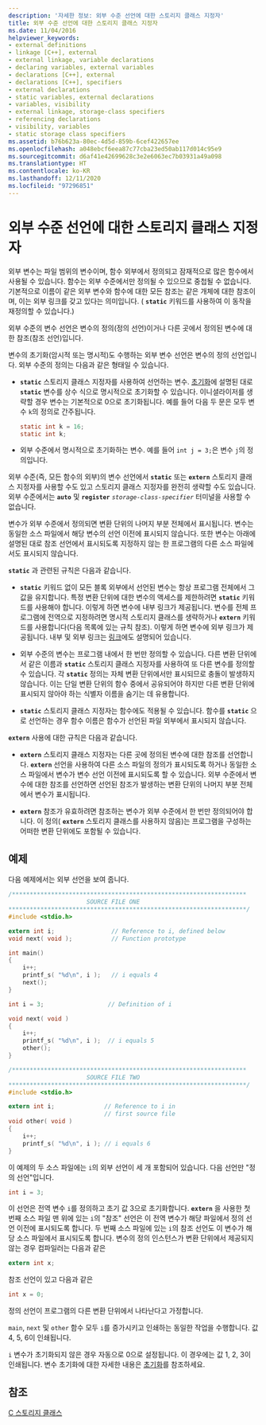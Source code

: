 ```yaml
---
description: '자세한 정보: 외부 수준 선언에 대한 스토리지 클래스 지정자'
title: 외부 수준 선언에 대한 스토리지 클래스 지정자
ms.date: 11/04/2016
helpviewer_keywords:
- external definitions
- linkage [C++], external
- external linkage, variable declarations
- declaring variables, external variables
- declarations [C++], external
- declarations [C++], specifiers
- external declarations
- static variables, external declarations
- variables, visibility
- external linkage, storage-class specifiers
- referencing declarations
- visibility, variables
- static storage class specifiers
ms.assetid: b76b623a-80ec-4d5d-859b-6cef422657ee
ms.openlocfilehash: a048ebcf6eea87c77cba23ed50ab117d014c95e9
ms.sourcegitcommit: d6af41e42699628c3e2e6063ec7b03931a49a098
ms.translationtype: HT
ms.contentlocale: ko-KR
ms.lasthandoff: 12/11/2020
ms.locfileid: "97296851"
---
```

# <a name="storage-class-specifiers-for-external-level-declarations"></a>외부 수준 선언에 대한 스토리지 클래스 지정자

외부 변수는 파일 범위의 변수이며, 함수 외부에서 정의되고 잠재적으로 많은 함수에서 사용될 수 있습니다. 함수는 외부 수준에서만 정의될 수 있으므로 중첩될 수 없습니다. 기본적으로 이름이 같은 외부 변수와 함수에 대한 모든 참조는 같은 개체에 대한 참조이며, 이는 외부 링크를 갖고 있다는 의미입니다. ( **`static`** 키워드를 사용하여 이 동작을 재정의할 수 있습니다.)

외부 수준의 변수 선언은 변수의 정의(정의 선언)이거나 다른 곳에서 정의된 변수에 대한 참조(참조 선언)입니다.

변수의 초기화(암시적 또는 명시적)도 수행하는 외부 변수 선언은 변수의 정의 선언입니다. 외부 수준의 정의는 다음과 같은 형태일 수 있습니다.

- **`static`** 스토리지 클래스 지정자를 사용하여 선언하는 변수. [초기화](../c-language/initialization.md)에 설명된 대로 **`static`** 변수를 상수 식으로 명시적으로 초기화할 수 있습니다. 이니셜라이저를 생략할 경우 변수는 기본적으로 0으로 초기화됩니다. 예를 들어 다음 두 문은 모두 변수 `k`의 정의로 간주됩니다.

    ```C
    static int k = 16;
    static int k;
    ```

- 외부 수준에서 명시적으로 초기화하는 변수. 예를 들어 `int j = 3;`은 변수 `j`의 정의입니다.

외부 수준(즉, 모든 함수의 외부)의 변수 선언에서 **`static`** 또는 **`extern`** 스토리지 클래스 지정자를 사용할 수도 있고 스토리지 클래스 지정자를 완전히 생략할 수도 있습니다. 외부 수준에서는 **`auto`** 및 **`register`** *`storage-class-specifier`* 터미널을 사용할 수 없습니다.

변수가 외부 수준에서 정의되면 변환 단위의 나머지 부분 전체에서 표시됩니다. 변수는 동일한 소스 파일에서 해당 변수의 선언 이전에 표시되지 않습니다. 또한 변수는 아래에 설명된 대로 참조 선언에서 표시되도록 지정하지 않는 한 프로그램의 다른 소스 파일에서도 표시되지 않습니다.

**`static`** 과 관련된 규칙은 다음과 같습니다.

- **`static`** 키워드 없이 모든 블록 외부에서 선언된 변수는 항상 프로그램 전체에서 그 값을 유지합니다. 특정 변환 단위에 대한 변수의 액세스를 제한하려면 **`static`** 키워드를 사용해야 합니다. 이렇게 하면 변수에 내부 링크가 제공됩니다. 변수를 전체 프로그램에 전역으로 지정하려면 명시적 스토리지 클래스를 생략하거나 **`extern`** 키워드를 사용합니다(다음 목록에 있는 규칙 참조). 이렇게 하면 변수에 외부 링크가 제공됩니다. 내부 및 외부 링크는 [링크](../c-language/linkage.md)에도 설명되어 있습니다.

- 외부 수준의 변수는 프로그램 내에서 한 번만 정의할 수 있습니다. 다른 변환 단위에서 같은 이름과 **`static`** 스토리지 클래스 지정자를 사용하여 또 다른 변수를 정의할 수 있습니다. 각 **`static`** 정의는 자체 변환 단위에서만 표시되므로 충돌이 발생하지 않습니다. 이는 단일 변환 단위의 함수 중에서 공유되어야 하지만 다른 변환 단위에 표시되지 않아야 하는 식별자 이름을 숨기는 데 유용합니다.

- **`static`** 스토리지 클래스 지정자는 함수에도 적용될 수 있습니다. 함수를 **`static`** 으로 선언하는 경우 함수 이름은 함수가 선언된 파일 외부에서 표시되지 않습니다.

**`extern`** 사용에 대한 규칙은 다음과 같습니다.

- **`extern`** 스토리지 클래스 지정자는 다른 곳에 정의된 변수에 대한 참조를 선언합니다. **`extern`** 선언을 사용하여 다른 소스 파일의 정의가 표시되도록 하거나 동일한 소스 파일에서 변수가 변수 선언 이전에 표시되도록 할 수 있습니다. 외부 수준에서 변수에 대한 참조를 선언하면 선언된 참조가 발생하는 변환 단위의 나머지 부분 전체에서 변수가 표시됩니다.

- **`extern`** 참조가 유효하려면 참조하는 변수가 외부 수준에서 한 번만 정의되어야 합니다. 이 정의( **`extern`** 스토리지 클래스를 사용하지 않음)는 프로그램을 구성하는 어떠한 변환 단위에도 포함될 수 있습니다.

## <a name="example"></a>예제

다음 예제에서는 외부 선언을 보여 줍니다.

```C
/******************************************************************
                      SOURCE FILE ONE
*******************************************************************/
#include <stdio.h>

extern int i;                // Reference to i, defined below
void next( void );           // Function prototype

int main()
{
    i++;
    printf_s( "%d\n", i );   // i equals 4
    next();
}

int i = 3;                  // Definition of i

void next( void )
{
    i++;
    printf_s( "%d\n", i );  // i equals 5
    other();
}

/******************************************************************
                      SOURCE FILE TWO
*******************************************************************/
#include <stdio.h>

extern int i;              // Reference to i in
                           // first source file
void other( void )
{
    i++;
    printf_s( "%d\n", i ); // i equals 6
}
```

이 예제의 두 소스 파일에는 `i`의 외부 선언이 세 개 포함되어 있습니다. 다음 선언만 "정의 선언"입니다.

```C
int i = 3;
```

이 선언은 전역 변수 `i`를 정의하고 초기 값 3으로 초기화합니다. **`extern`** 을 사용한 첫 번째 소스 파일 맨 위에 있는 `i`의 "참조" 선언은 이 전역 변수가 해당 파일에서 정의 선언 이전에 표시되도록 합니다. 두 번째 소스 파일에 있는 `i`의 참조 선언도 이 변수가 해당 소스 파일에서 표시되도록 합니다. 변수의 정의 인스턴스가 변환 단위에서 제공되지 않는 경우 컴파일러는 다음과 같은

```C
extern int x;
```

참조 선언이 있고 다음과 같은

```C
int x = 0;
```

정의 선언이 프로그램의 다른 변환 단위에서 나타난다고 가정합니다.

`main`, `next` 및 `other` 함수 모두 `i`를 증가시키고 인쇄하는 동일한 작업을 수행합니다. 값 4, 5, 6이 인쇄됩니다.

`i` 변수가 초기화되지 않은 경우 자동으로 0으로 설정됩니다. 이 경우에는 값 1, 2, 3이 인쇄됩니다. 변수 초기화에 대한 자세한 내용은 [초기화](../c-language/initialization.md)를 참조하세요.

## <a name="see-also"></a>참조

[C 스토리지 클래스](../c-language/c-storage-classes.md)
